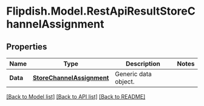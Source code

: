 # Flipdish.Model.RestApiResultStoreChannelAssignment
## Properties

Name | Type | Description | Notes
------------ | ------------- | ------------- | -------------
**Data** | [**StoreChannelAssignment**](StoreChannelAssignment.md) | Generic data object. | 

[[Back to Model list]](../README.md#documentation-for-models) [[Back to API list]](../README.md#documentation-for-api-endpoints) [[Back to README]](../README.md)

